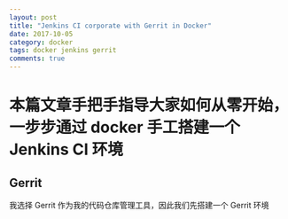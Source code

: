 ```yaml
---
layout: post
title: "Jenkins CI corporate with Gerrit in Docker"
date: 2017-10-05
category: docker
tags: docker jenkins gerrit
comments: true
---
```

# 本篇文章手把手指导大家如何从零开始，一步步通过 docker 手工搭建一个 Jenkins CI 环境

## Gerrit
我选择 Gerrit 作为我的代码仓库管理工具，因此我们先搭建一个 Gerrit 环境
